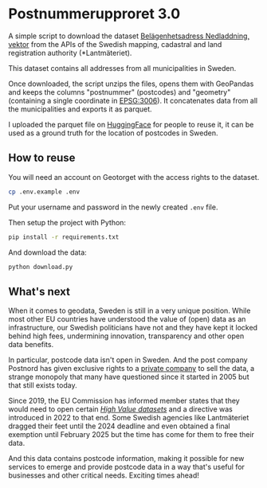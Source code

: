 # Postnummerupproret 3.0

A simple script to download the dataset [Belägenhetsadress Nedladdning, vektor](https://geotorget.lantmateriet.se/geodataprodukter/belagenhetsadress-nedladdning-vektor-api) from the APIs of the Swedish mapping, cadastral and land registration authority (*Lantmäteriet).

This dataset contains all addresses from all municipalities in Sweden.

Once downloaded, the script unzips the files, opens them with GeoPandas and keeps the columns "postnummer" (postcodes) and "geometry" (containing a single coordinate in [EPSG:3006](https://spatialreference.org/ref/epsg/3006/)). It concatenates data from all the municipalities and exports it as parquet.

I uploaded the parquet file on [HuggingFace](https://huggingface.co/datasets/PierreMesure/swedish_postcodes) for people to reuse it, it can be used as a ground truth for the location of postcodes in Sweden.

## How to reuse

You will need an account on Geotorget with the access rights to the dataset.

```bash
cp .env.example .env
```

Put your username and password in the newly created `.env` file.

Then setup the project with Python:

```bash
pip install -r requirements.txt
```

And download the data:

```bash
python download.py
```

## What's next

When it comes to geodata, Sweden is still in a very unique position. While most other EU countries have understood the value of (open) data as an infrastructure, our Swedish politicians have not and they have kept it locked behind high fees, undermining innovation, transparency and other open data benefits.

In particular, postcode data isn't open in Sweden. And the post company Postnord has given exclusive rights to a [private company](https://www.postnummerservice.se/om-oss/) to sell the data, a strange monopoly that many have questioned since it started in 2005 but that still exists today.

Since 2019, the EU Commission has informed member states that they would need to open certain [*High Value datasets*](https://digital-strategy.ec.europa.eu/en/news/commission-defines-high-value-datasets-be-made-available-re-use) and a directive was introduced in 2022 to that end. Some Swedish agencies like Lantmäteriet dragged their feet until the 2024 deadline and even obtained a final exemption until February 2025 but the time has come for them to free their data.

And this data contains postcode information, making it possible for new services to emerge and provide postcode data in a way that's useful for businesses and other critical needs. Exciting times ahead!
